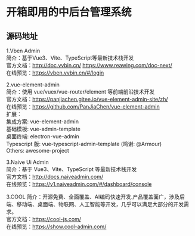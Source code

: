 # 开箱即用的中后台管理系统

## 源码地址
1.Vben Admin  
简介：基于Vue3、Vite、TypeScript等最新技术栈开发  
官方文档：http://doc.vvbin.cn/  https://www.reawing.com/doc-next/  
在线预览：https://vben.vvbin.cn/#/login


2.vue-element-admin  
简介：使用 vue/vuex/vue-router/element 等前端前沿技术开发  
官方文档：https://panjiachen.gitee.io/vue-element-admin-site/zh/  
在线预览：https://github.com/PanJiaChen/vue-element-admin  
扩展：  
集成方案: vue-element-admin  
基础模板: vue-admin-template  
桌面终端: electron-vue-admin  
Typescript 版: vue-typescript-admin-template (鸣谢: @Armour)  
Others: awesome-project


3.Naive Ui Admin  
简介：基于 Vue3、Vite、TypeScript 等最新技术栈开发  
官方文档：http://docs.naiveadmin.com/  
在线预览：https://v1.naiveadmin.com/#/dashboard/console


3.COOL
简介：开源免费、全面覆盖、AI编码快速开发.产品覆盖面广，涉及后端、移动端、桌面端、物联网、人工智能等开发，几乎可以满足大部分的开发需求。  
官方文档：https://cool-js.com/  
在线预览：https://show.cool-admin.com/
